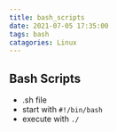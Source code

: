 ```yaml
---
title: bash_scripts
date: 2021-07-05 17:35:00
tags: bash
catagories: Linux
---
```



## Bash Scripts

* .sh file
* start with `#!/bin/bash`
* execute with `./`
>   
